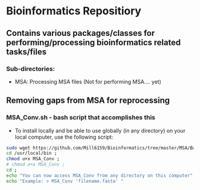 # Bioinformatics Repositiory
## Contains various packages/classes for performing/processing bioinformatics related tasks/files

### Sub-directories:
* MSA: Processing MSA files (Not for performing MSA.... yet)

## Removing gaps from MSA for reprocessing

### MSA_Conv.sh - bash script that accomplishes this

* To install locally and be able to use globally (in any directory) on your local computer, use the following script:

```bash
sudo wget https://github.com/Mill6159/Bioinformatics/tree/master/MSA/BashScripts/MSA_Conv -P /usr/local/bin ;
cd /usr/local/bin ;
chmod u+x MSA_Conv ;
# chmod a+x MSA_Conv ;
cd ;
echo "You can now access MSA_Conv from any directory on this computer"
echo "Example: > MSA_Conv 'filename.fasta' "
``` 

